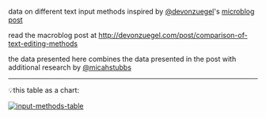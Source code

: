data on different text input methods inspired by [@devonzuegel](https://twitter.com/devonzuegel)'s [microblog post](https://twitter.com/devonzuegel/status/1035905169802706944)

read the macroblog post at http://devonzuegel.com/post/comparison-of-text-editing-methods

the data presented here combines the data presented in the post with additional research by [@micahstubbs](https://twitter.com/micahstubbs)

---

💡this table as a chart:

[![input-methods-table](https://user-images.githubusercontent.com/2119400/44952767-9a03a100-ae3c-11e8-8a6a-4ae7d01392f9.jpg)](https://twitter.com/devonzuegel/status/1035905169802706944)
